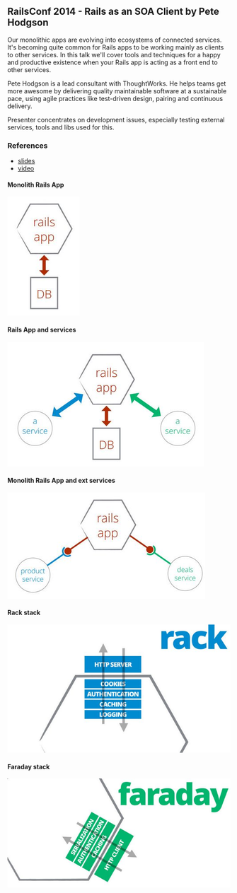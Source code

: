 ## RailsConf 2014 - Rails as an SOA Client by Pete Hodgson

Our monolithic apps are evolving into ecosystems of connected services. It's becoming quite common for Rails apps to be working mainly as clients to other services. In this talk we'll cover tools and techniques for a happy and productive existence when your Rails app is acting as a front end to other services.

Pete Hodgson is a lead consultant with ThoughtWorks. He helps teams get more awesome by delivering quality maintainable software at a sustainable pace, using agile practices like test-driven design, pairing and continuous delivery.


Presenter concentrates on development issues, especially testing external services, tools and libs used for this.

### References

- [slides](https://speakerdeck.com/phodgson/railsconf2014)
- [video](https://www.youtube.com/watch?v=CzF3g_JM1YQ)

#### Monolith Rails App
![](images/rails-as-an-soa-client-by-pete-hodgson/pic1.jpg)


#### Rails App and services
![pic2.jpg](images/rails-as-an-soa-client-by-pete-hodgson/pic2.jpg)

#### Monolith Rails App and ext services
![pic3.jpg](images/rails-as-an-soa-client-by-pete-hodgson/pic3.jpg)

#### Rack stack
![pic4.jpg](images/rails-as-an-soa-client-by-pete-hodgson/pic4.jpg)

#### Faraday stack
![pic5.jpg](images/rails-as-an-soa-client-by-pete-hodgson/pic5.jpg)
